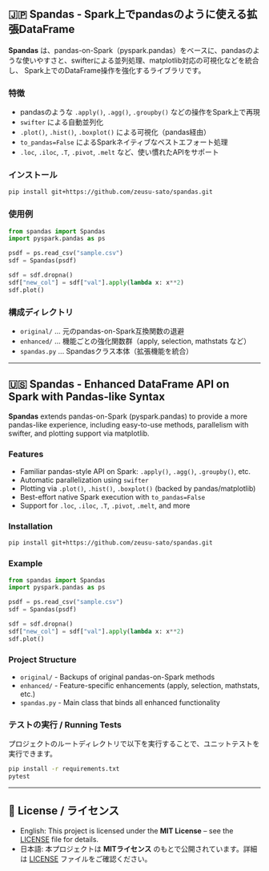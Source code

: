 ## 🇯🇵 Spandas - Spark上でpandasのように使える拡張DataFrame

**Spandas** は、pandas-on-Spark（pyspark.pandas）をベースに、pandasのような使いやすさと、swifterによる並列処理、matplotlib対応の可視化などを統合し、
Spark上でのDataFrame操作を強化するライブラリです。

### 特徴

- pandasのような `.apply()`, `.agg()`, `.groupby()` などの操作をSpark上で再現
- `swifter` による自動並列化
- `.plot()`, `.hist()`, `.boxplot()` による可視化（pandas経由）
- `to_pandas=False` によるSparkネイティブなベストエフォート処理
- `.loc`, `.iloc`, `.T`, `.pivot`, `.melt` など、使い慣れたAPIをサポート

### インストール

```bash
pip install git+https://github.com/zeusu-sato/spandas.git
```

### 使用例

```python
from spandas import Spandas
import pyspark.pandas as ps

psdf = ps.read_csv("sample.csv")
sdf = Spandas(psdf)

sdf = sdf.dropna()
sdf["new_col"] = sdf["val"].apply(lambda x: x**2)
sdf.plot()
```

### 構成ディレクトリ

- `original/` ... 元のpandas-on-Spark互換関数の退避
- `enhanced/` ... 機能ごとの強化関数群（apply, selection, mathstats など）
- `spandas.py` ... Spandasクラス本体（拡張機能を統合）

---

## 🇺🇸 Spandas - Enhanced DataFrame API on Spark with Pandas-like Syntax

**Spandas** extends pandas-on-Spark (pyspark.pandas) to provide a more pandas-like experience,
including easy-to-use methods, parallelism with swifter, and plotting support via matplotlib.

### Features

- Familiar pandas-style API on Spark: `.apply()`, `.agg()`, `.groupby()`, etc.
- Automatic parallelization using `swifter`
- Plotting via `.plot()`, `.hist()`, `.boxplot()` (backed by pandas/matplotlib)
- Best-effort native Spark execution with `to_pandas=False`
- Support for `.loc`, `.iloc`, `.T`, `.pivot`, `.melt`, and more

### Installation

```bash
pip install git+https://github.com/zeusu-sato/spandas.git
```

### Example

```python
from spandas import Spandas
import pyspark.pandas as ps

psdf = ps.read_csv("sample.csv")
sdf = Spandas(psdf)

sdf = sdf.dropna()
sdf["new_col"] = sdf["val"].apply(lambda x: x**2)
sdf.plot()
```

### Project Structure

- `original/` - Backups of original pandas-on-Spark methods
- `enhanced/` - Feature-specific enhancements (apply, selection, mathstats, etc.)
- `spandas.py` - Main class that binds all enhanced functionality

### テストの実行 / Running Tests

プロジェクトのルートディレクトリで以下を実行することで、ユニットテストを実行できます。

```bash
pip install -r requirements.txt
pytest
```

---

## 📄 License / ライセンス

- English: This project is licensed under the **MIT License** – see the [LICENSE](./LICENSE) file for details.
- 日本語: 本プロジェクトは **MITライセンス** のもとで公開されています。詳細は [LICENSE](./LICENSE) ファイルをご確認ください。
